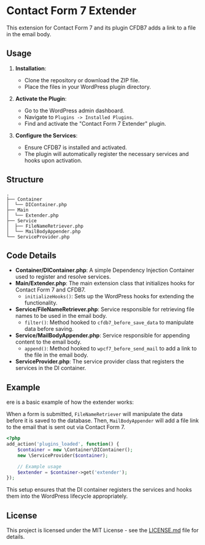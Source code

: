 # Contact Form 7 Extender
This extension for Contact Form 7 and its plugin CFDB7 adds a link to a file in the email body.

## Usage

1. **Installation**:
    - Clone the repository or download the ZIP file.
    - Place the files in your WordPress plugin directory.

2. **Activate the Plugin**:
    - Go to the WordPress admin dashboard.
    - Navigate to `Plugins -> Installed Plugins`.
    - Find and activate the "Contact Form 7 Extender" plugin.

3. **Configure the Services**:
    - Ensure CFDB7 is installed and activated.
    - The plugin will automatically register the necessary services and hooks upon activation.

## Structure
```
.
├── Container
│  └── DIContainer.php
├── Main
│  └── Extender.php
├── Service
│  ├── FileNameRetriever.php
│  └── MailBodyAppender.php
└── ServiceProvider.php
```

## Code Details
- **Container/DIContainer.php**: A simple Dependency Injection Container used to register and resolve services.
- **Main/Extender.php**: The main extension class that initializes hooks for Contact Form 7 and CFDB7.
    - `initializeHooks()`: Sets up the WordPress hooks for extending the functionality.
- **Service/FileNameRetriever.php**: Service responsible for retrieving file names to be used in the email body.
    - `filter()`: Method hooked to `cfdb7_before_save_data` to manipulate data before saving.
- **Service/MailBodyAppender.php**: Service responsible for appending content to the email body.
    - `append()`: Method hooked to `wpcf7_before_send_mail` to add a link to the file in the email body.
- **ServiceProvider.php**: The service provider class that registers the services in the DI container.

## Example
ere is a basic example of how the extender works:

When a form is submitted, `FileNameRetriever` will manipulate the data before it is saved to the database. Then, `MailBodyAppender` will add a file link to the email that is sent out via Contact Form 7.

```php
<?php
add_action('plugins_loaded', function() {
    $container = new \Container\DIContainer();
    new \ServiceProvider($container);

    // Example usage
    $extender = $container->get('extender');
});
```

This setup ensures that the DI container registers the services and hooks them into the WordPress lifecycle appropriately.

## License

This project is licensed under the MIT License - see the [LICENSE.md](LICENSE.md) file for details.
